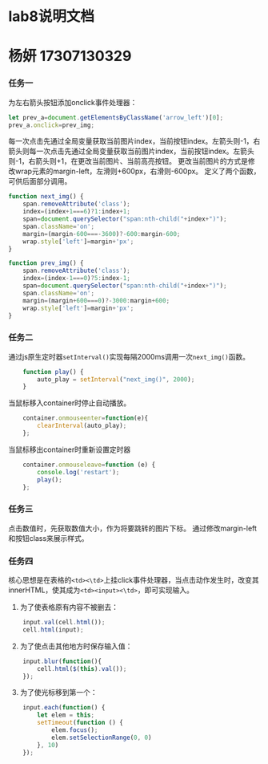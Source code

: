 # lab8说明文档

杨妍 17307130329
===================

### 任务一

为左右箭头按钮添加onclick事件处理器：
```js
let prev_a=document.getElementsByClassName('arrow_left')[0];
prev_a.onclick=prev_img;
```

每一次点击先通过全局变量获取当前图片index，当前按钮index。左箭头则-1，右箭头则每一次点击先通过全局变量获取当前图片index，当前按钮index。左箭头则-1，右箭头则+1，在更改当前图片、当前高亮按钮。
更改当前图片的方式是修改wrap元素的margin-left，左滑则+600px，右滑则-600px。
定义了两个函数，可供后面部分调用。

```js
function next_img() {
    span.removeAttribute('class');
    index=(index+1===6)?1:index+1;
    span=document.querySelector("span:nth-child("+index+")");
    span.className='on';
    margin=(margin-600===-3600)?-600:margin-600;
    wrap.style['left']=margin+'px';
}
```
```js
function prev_img() {
    span.removeAttribute('class');
    index=(index-1===0)?5:index-1;
    span=document.querySelector("span:nth-child("+index+")");
    span.className='on';
    margin=(margin+600===0)?-3000:margin+600;
    wrap.style['left']=margin+'px';
}
```

### 任务二

通过js原生定时器```setInterval()```实现每隔2000ms调用一次```next_img()```函数。
```js
	function play() {
        auto_play = setInterval("next_img()", 2000);
    }
```
当鼠标移入container时停止自动播放。
```js
	container.onmouseenter=function(e){
        clearInterval(auto_play);
    };
```
当鼠标移出container时重新设置定时器
```js
	container.onmouseleave=function (e) {
        console.log('restart');
        play();
    };
```


### 任务三

点击数值时，先获取数值大小，作为将要跳转的图片下标。
通过修改margin-left和按钮class来展示样式。


### 任务四

核心思想是在表格的```<td><\td>```上挂click事件处理器，当点击动作发生时，改变其innerHTML，使其成为```<td><input><\td>```，即可实现输入。
1. 为了使表格原有内容不被删去：
```js
	input.val(cell.html());
    cell.html(input);
```
2. 为了使点击其他地方时保存输入值：
```js
	input.blur(function(){
        cell.html($(this).val());
	});
```
3. 为了使光标移到第一个：
```js
	input.each(function() {
		let elem = this;
		setTimeout(function () {
			elem.focus();
			elem.setSelectionRange(0, 0)
		}, 10)
	});
```